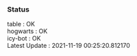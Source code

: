 ### Status


table : OK  
hogwarts : OK  
icy-bot : OK  
Latest Update : 2021-11-19 00:25:20.812170
